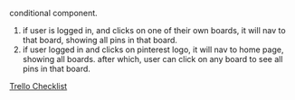 conditional component. 

1. if user is logged in, and clicks on one of their own boards, it will nav to that board, showing all pins in that board.
2. if user logged in and clicks on pinterest logo, it will nav to home page, showing all boards. after which, user can click on any board to see all pins in that board.

[Trello Checklist](https://trello.com/c/GV04ASuQ)

